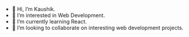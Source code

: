 - 👋 Hi, I’m Kaushik.
- 👀 I’m interested in Web Development.
- 🌱 I’m currently learning React.
- 💞️ I’m looking to collaborate on interesting web development projects.

<!---
kaushikpawar87/kaushikpawar87 is a ✨ special ✨ repository because its `README.md` (this file) appears on your GitHub profile.
You can click the Preview link to take a look at your changes.
--->
